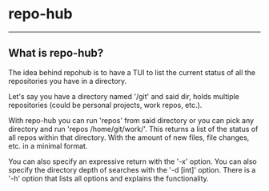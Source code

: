 # repo-hub

---

## What is repo-hub?

The idea behind repohub is to have a TUI to list the current status of all the repositories you have in a directory.

Let's say you have a directory named '/git' and said dir, holds multiple repositories (could be personal projects, work repos, etc.).

With repo-hub you can run 'repos' from said directory or you can pick any directory and run 'repos /home/git/work/'.
This returns a list of the status of all repos within that directory. With the amount of new files, file changes, etc. in a minimal format.

You can also specify an expressive return with the '-x' option.
You can also specify the directory depth of searches with the '-d [int]' option. 
There is a '-h' option that lists all options and explains the functionality.
